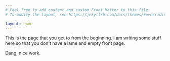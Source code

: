 ```yaml
---
# Feel free to add content and custom Front Matter to this file.
# To modify the layout, see https://jekyllrb.com/docs/themes/#overriding-theme-defaults

layout: home
---
```


This is the page that you get to from the beginning. I am writing some stuff here so that you don't have a lame and empty front page.

Dang, nice work.